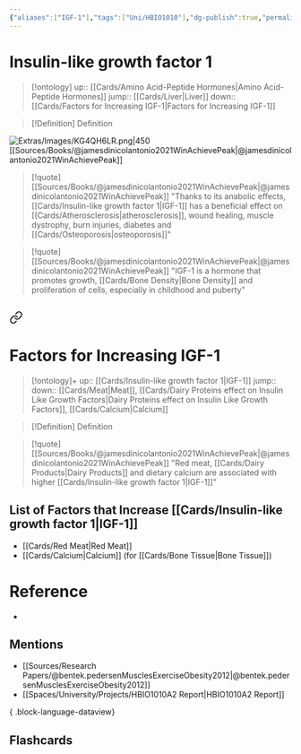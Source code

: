 ```yaml
---
{"aliases":["IGF-1"],"tags":["Uni/HBIO1010"],"dg-publish":true,"permalink":"/cards/insulin-like-growth-factor-1/","dgPassFrontmatter":true}
---
```


# Insulin-like growth factor 1

> [!ontology]
> up:: [[Cards/Amino Acid-Peptide Hormones\|Amino Acid-Peptide Hormones]]
> jump:: [[Cards/Liver\|Liver]]
> down:: [[Cards/Factors for Increasing IGF-1\|Factors for Increasing IGF-1]]

> [!Definition] Definition
> 

![Extras/Images/KG4QH6LR.png|450](/img/user/Extras/Images/KG4QH6LR.png)
[[Sources/Books/@jamesdinicolantonio2021WinAchievePeak\|@jamesdinicolantonio2021WinAchievePeak]]

> [!quote] [[Sources/Books/@jamesdinicolantonio2021WinAchievePeak\|@jamesdinicolantonio2021WinAchievePeak]]
> "Thanks to its anabolic effects, [[Cards/Insulin-like growth factor 1\|IGF-1]] has a beneficial effect on [[Cards/Atherosclerosis\|atherosclerosis]], wound healing, muscle dystrophy, burn injuries, diabetes and [[Cards/Osteoporosis\|osteoporosis]]"

> [!quote] [[Sources/Books/@jamesdinicolantonio2021WinAchievePeak\|@jamesdinicolantonio2021WinAchievePeak]]
> "IGF-1 is a hormone that promotes growth, [[Cards/Bone Density\|Bone Density]] and proliferation of cells, especially in childhood and puberty"

## 
<div class="transclusion internal-embed is-loaded"><a class="markdown-embed-link" href="/cards/factors-for-increasing-igf-1/#factors-for-increasing-igf-1" aria-label="Open link"><svg xmlns="http://www.w3.org/2000/svg" width="24" height="24" viewBox="0 0 24 24" fill="none" stroke="currentColor" stroke-width="2" stroke-linecap="round" stroke-linejoin="round" class="svg-icon lucide-link"><path d="M10 13a5 5 0 0 0 7.54.54l3-3a5 5 0 0 0-7.07-7.07l-1.72 1.71"></path><path d="M14 11a5 5 0 0 0-7.54-.54l-3 3a5 5 0 0 0 7.07 7.07l1.71-1.71"></path></svg></a><div class="markdown-embed">



# Factors for Increasing IGF-1

> [!ontology]+
> up:: [[Cards/Insulin-like growth factor 1\|IGF-1]]
> jump:: 
> down:: [[Cards/Meat\|Meat]], [[Cards/Dairy Proteins effect on Insulin Like Growth Factors\|Dairy Proteins effect on Insulin Like Growth Factors]], [[Cards/Calcium\|Calcium]]

> [!Definition] Definition
> 

> [!quote] [[Sources/Books/@jamesdinicolantonio2021WinAchievePeak\|@jamesdinicolantonio2021WinAchievePeak]]
> "Red meat, [[Cards/Dairy Products\|Dairy Products]] and dietary calcium are associated with higher [[Cards/Insulin-like growth factor 1\|IGF-1]]"

## List of Factors that Increase [[Cards/Insulin-like growth factor 1\|IGF-1]]
- [[Cards/Red Meat\|Red Meat]]
- [[Cards/Calcium\|Calcium]] (for [[Cards/Bone Tissue\|Bone Tissue]])


</div></div>


# Reference
- 

## Mentions
- [[Sources/Research Papers/@bentek.pedersenMusclesExerciseObesity2012\|@bentek.pedersenMusclesExerciseObesity2012]]
- [[Spaces/University/Projects/HBIO1010A2 Report\|HBIO1010A2 Report]]

{ .block-language-dataview}

## Flashcards
